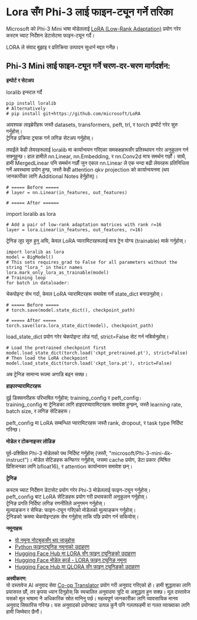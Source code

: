 <!--
CO_OP_TRANSLATOR_METADATA:
{
  "original_hash": "50b6a55a0831b417835087d8b57759fe",
  "translation_date": "2025-07-17T06:30:33+00:00",
  "source_file": "md/03.FineTuning/FineTuning_Lora.md",
  "language_code": "ne"
}
-->
# **Lora सँग Phi-3 लाई फाइन-ट्यून गर्ने तरिका**

Microsoft को Phi-3 Mini भाषा मोडेललाई [LoRA (Low-Rank Adaptation)](https://github.com/microsoft/LoRA?WT.mc_id=aiml-138114-kinfeylo) प्रयोग गरेर कस्टम च्याट निर्देशन डेटासेटमा फाइन-ट्यून गर्दै।

LORA ले संवाद बुझाइ र प्रतिक्रिया उत्पादन सुधार्न मद्दत गर्नेछ।

## Phi-3 Mini लाई फाइन-ट्यून गर्ने चरण-दर-चरण मार्गदर्शन:

**इम्पोर्ट र सेटअप**

loralib इन्स्टल गर्दै

```
pip install loralib
# Alternatively
# pip install git+https://github.com/microsoft/LoRA

```

आवश्यक लाइब्रेरीहरू जस्तै datasets, transformers, peft, trl, र torch इम्पोर्ट गरेर सुरु गर्नुहोस्।  
ट्रेनिङ प्रक्रिया ट्र्याक गर्न लगिङ सेटअप गर्नुहोस्।

तपाईंले केही लेयरहरूलाई loralib मा कार्यान्वयन गरिएका समकक्षहरूसँग प्रतिस्थापन गरेर अनुकूलन गर्न सक्नुहुन्छ। हाल हामीले nn.Linear, nn.Embedding, र nn.Conv2d मात्र समर्थन गर्छौं। साथै, हामी MergedLinear पनि समर्थन गर्छौं जुन एकल nn.Linear ले एक भन्दा बढी लेयरहरू प्रतिनिधित्व गर्ने अवस्थामा प्रयोग हुन्छ, जस्तै केही attention qkv projection को कार्यान्वयनमा (थप जानकारीका लागि Additional Notes हेर्नुहोस्)।

```
# ===== Before =====
# layer = nn.Linear(in_features, out_features)
```

```
# ===== After ======
```

import loralib as lora

```
# Add a pair of low-rank adaptation matrices with rank r=16
layer = lora.Linear(in_features, out_features, r=16)
```

ट्रेनिङ लूप सुरु हुनु अघि, केवल LoRA प्यारामिटरहरूलाई मात्र ट्रेन योग्य (trainable) मार्क गर्नुहोस्।

```
import loralib as lora
model = BigModel()
# This sets requires_grad to False for all parameters without the string "lora_" in their names
lora.mark_only_lora_as_trainable(model)
# Training loop
for batch in dataloader:
```

चेकपोइन्ट सेभ गर्दा, केवल LoRA प्यारामिटरहरू समावेश गर्ने state_dict बनाउनुहोस्।

```
# ===== Before =====
# torch.save(model.state_dict(), checkpoint_path)
```  
```
# ===== After =====
torch.save(lora.lora_state_dict(model), checkpoint_path)
```

load_state_dict प्रयोग गरेर चेकपोइन्ट लोड गर्दा, strict=False सेट गर्न नबिर्सनुहोस्।

```
# Load the pretrained checkpoint first
model.load_state_dict(torch.load('ckpt_pretrained.pt'), strict=False)
# Then load the LoRA checkpoint
model.load_state_dict(torch.load('ckpt_lora.pt'), strict=False)
```

अब ट्रेनिङ सामान्य रूपमा अगाडि बढ्न सक्छ।

**हाइपरप्यारामिटरहरू**

दुई डिक्सनरीहरू परिभाषित गर्नुहोस्: training_config र peft_config।  
training_config मा ट्रेनिङका लागि हाइपरप्यारामिटरहरू समावेश हुन्छन्, जस्तै learning rate, batch size, र लगिङ सेटिङहरू।

peft_config मा LoRA सम्बन्धित प्यारामिटरहरू जस्तै rank, dropout, र task type निर्दिष्ट गरिन्छ।

**मोडेल र टोकनाइजर लोडिङ**

पूर्व-प्रशिक्षित Phi-3 मोडेलको पथ निर्दिष्ट गर्नुहोस् (जस्तै, "microsoft/Phi-3-mini-4k-instruct")। मोडेल सेटिङहरू कन्फिगर गर्नुहोस्, जसमा cache प्रयोग, डेटा प्रकार (मिश्रित प्रिसिजनका लागि bfloat16), र attention कार्यान्वयन समावेश छन्।

**ट्रेनिङ**

कस्टम च्याट निर्देशन डेटासेट प्रयोग गरेर Phi-3 मोडेललाई फाइन-ट्यून गर्नुहोस्।  
peft_config बाट LoRA सेटिङहरू प्रयोग गरी प्रभावकारी अनुकूलन गर्नुहोस्।  
ट्रेनिङ प्रगति निर्दिष्ट लगिङ रणनीतिले अनुगमन गर्नुहोस्।  
मूल्याङ्कन र सेभिङ: फाइन-ट्यून गरिएको मोडेलको मूल्याङ्कन गर्नुहोस्।  
ट्रेनिङको क्रममा चेकपोइन्टहरू सेभ गर्नुहोस् ताकि पछि प्रयोग गर्न सकियोस्।

**नमूनाहरू**  
- [यो नमूना नोटबुकसँग थप जान्नुहोस्](../../../../code/03.Finetuning/Phi_3_Inference_Finetuning.ipynb)  
- [Python फाइनट्यूनिङ नमूनाको उदाहरण](../../../../code/03.Finetuning/FineTrainingScript.py)  
- [Hugging Face Hub मा LORA सँग फाइन ट्यूनिङको उदाहरण](../../../../code/03.Finetuning/Phi-3-finetune-lora-python.ipynb)  
- [Hugging Face मोडेल कार्ड - LORA फाइन ट्यूनिङ नमूना](https://huggingface.co/microsoft/Phi-3-mini-4k-instruct/blob/main/sample_finetune.py)  
- [Hugging Face Hub मा QLORA सँग फाइन ट्यूनिङको उदाहरण](../../../../code/03.Finetuning/Phi-3-finetune-qlora-python.ipynb)

**अस्वीकरण**:  
यो दस्तावेज AI अनुवाद सेवा [Co-op Translator](https://github.com/Azure/co-op-translator) प्रयोग गरी अनुवाद गरिएको हो। हामी शुद्धताका लागि प्रयासरत छौं, तर कृपया ध्यान दिनुहोस् कि स्वचालित अनुवादमा त्रुटि वा अशुद्धता हुन सक्छ। मूल दस्तावेज यसको मूल भाषामा नै अधिकारिक स्रोत मानिनु पर्छ। महत्वपूर्ण जानकारीका लागि व्यावसायिक मानव अनुवाद सिफारिस गरिन्छ। यस अनुवादको प्रयोगबाट उत्पन्न कुनै पनि गलतफहमी वा गलत व्याख्याका लागि हामी जिम्मेवार छैनौं।